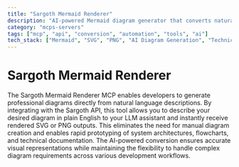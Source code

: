 ```yaml
---
title: "Sargoth Mermaid Renderer"
description: "AI-powered Mermaid diagram generator that converts natural language descriptions into professional SVG/PNG visuals."
category: "mcps-servers"
tags: ["mcp", "api", "conversion", "automation", "tools", "ai"]
tech_stack: ["Mermaid", "SVG", "PNG", "AI Diagram Generation", "Technical Documentation"]
---
```


# Sargoth Mermaid Renderer

The Sargoth Mermaid Renderer MCP enables developers to generate professional diagrams directly from natural language descriptions. By integrating with the Sargoth API, this tool allows you to describe your desired diagram in plain English to your LLM assistant and instantly receive rendered SVG or PNG outputs. This eliminates the need for manual diagram creation and enables rapid prototyping of system architectures, flowcharts, and technical documentation. The AI-powered conversion ensures accurate visual representations while maintaining the flexibility to handle complex diagram requirements across various development workflows.
